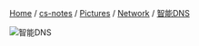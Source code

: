 [Home](https://mengxianbin.github.io) /
[cs-notes](https://mengxianbin.github.io/cs-notes/site) /
[Pictures](https://mengxianbin.github.io/cs-notes/site/Pictures) /
[Network](https://mengxianbin.github.io/cs-notes/site/Pictures/Network) /
[智能DNS](https://mengxianbin.github.io/cs-notes/site/Pictures/Network/%E6%99%BA%E8%83%BDDNS)

![智能DNS](https://mengxianbin.github.io/cs-notes/./Pictures/Network/%E6%99%BA%E8%83%BDDNS.png)